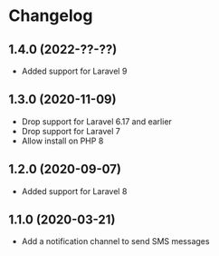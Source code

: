 # Changelog

## 1.4.0 (2022-??-??)

- Added support for Laravel 9

## 1.3.0 (2020-11-09)

- Drop support for Laravel 6.17 and earlier
- Drop support for Laravel 7
- Allow install on PHP 8

## 1.2.0 (2020-09-07)

- Added support for Laravel 8

## 1.1.0 (2020-03-21)

- Add a notification channel to send SMS messages
